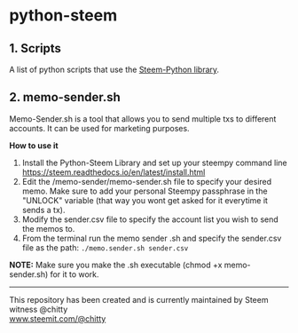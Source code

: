 # python-steem

## 1. Scripts

A list of python scripts that use the [Steem-Python library](https://github.com/steemit/steem-python).
<br>

## 2. memo-sender.sh

Memo-Sender.sh is a tool that allows you to send multiple txs to different accounts. It can be used for marketing purposes.

**How to use it** 

1. Install the Python-Steem Library and set up your steempy command line https://steem.readthedocs.io/en/latest/install.html 
2. Edit the /memo-sender/memo-sender.sh file to specify your desired memo. Make sure to add your personal Steempy passphrase in the "UNLOCK" variable (that way you wont get asked for it everytime it sends a tx).
3. Modify the sender.csv file to specify the account list you wish to send the memos to. 
4. From the terminal run the memo sender .sh and specify the sender.csv file as the path:
````./memo.sender.sh sender.csv````

**NOTE:** Make sure you make the .sh executable (chmod +x memo-sender.sh) for it to work. 

____

This repository has been created and is currently maintained by Steem witness @chitty
<br>
www.steemit.com/@chitty
